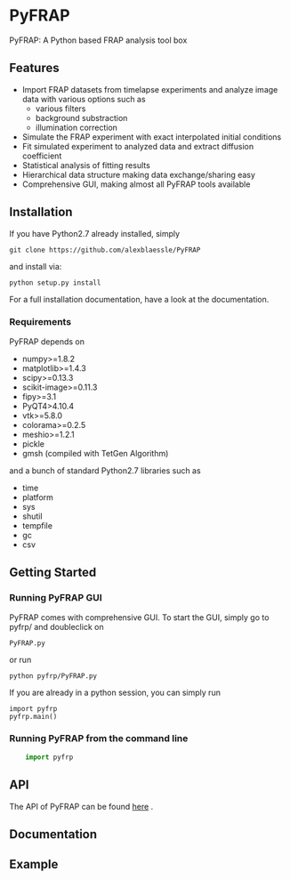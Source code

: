 # PyFRAP
PyFRAP: A Python based FRAP analysis tool box

## Features

- Import FRAP datasets from timelapse experiments and analyze image data with various options such as
	+ various filters
	+ background substraction
	+ illumination correction
- Simulate the FRAP experiment with exact interpolated initial conditions
- Fit simulated experiment to analyzed data and extract diffusion coefficient
- Statistical analysis of fitting results
- Hierarchical data structure making data exchange/sharing easy
- Comprehensive GUI, making almost all PyFRAP tools available

## Installation

If you have Python2.7 already installed, simply 

	git clone https://github.com/alexblaessle/PyFRAP
	
and install via:

	python setup.py install
	
For a full installation documentation, have a look at the documentation.

### Requirements

PyFRAP depends on 

- numpy>=1.8.2
- matplotlib>=1.4.3
- scipy>=0.13.3
- scikit-image>=0.11.3
- fipy>=3.1
- PyQT4>4.10.4
- vtk>=5.8.0
- colorama>=0.2.5
- meshio>=1.2.1
- pickle
- gmsh (compiled with TetGen Algorithm)

and a bunch of standard Python2.7 libraries such as

- time
- platform
- sys
- shutil
- tempfile
- gc
- csv

## Getting Started

### Running PyFRAP GUI

PyFRAP comes with comprehensive GUI. To start the GUI, simply go to pyfrp/ and doubleclick on 

	PyFRAP.py
	
or run

	python pyfrp/PyFRAP.py

If you are already in a python session, you can simply run 

	import pyfrp
	pyfrp.main()

### Running PyFRAP from the command line

```python
	import pyfrp

```
	
## API

The API of PyFRAP can be found [here](http://pyfrp.readthedocs.org/en/latest/pyrw.html#submodules "toAPI") .

## Documentation

<!-- The Documentation of pyrw can be found [here](http://pyrw.readthedocs.org/en/latest/pyrw.html "toAPI") . -->

## Example

